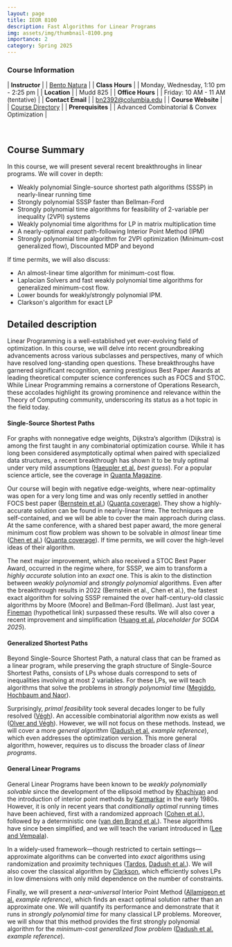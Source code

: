```yaml
---
layout: page
title: IEOR 8100
description: Fast Algorithms for Linear Programs
img: assets/img/thumbnail-8100.png
importance: 2
category: Spring 2025 
---
```


### Course Information 

| **Instructor**           |         | [Bento Natura](https://bentonatura.com)                                         |
| **Class Hours**          |         | Monday, Wednesday, 1:10 pm - 2:25 pm                                            |
| **Location**             |         | Mudd 825                                                                        |
| **Office Hours**         |         | Friday: 10 AM - 11 AM (tentative)                                               |
| **Contact Email**        |         | [bn2392@columbia.edu](mailto:bn2392@columbia.edu)                               |
| **Course Website**       |         | [Course Directory](https://doc.sis.columbia.edu/#subj/IEOR/E8100-20251-005/)    |
| **Prerequisites**        |         | Advanced Combinatorial & Convex Optimization                                    |

<br>

## Course Summary

In this course, we will present several recent breakthroughs in linear programs. We will cover in depth:

- Weakly polynomial Single-source shortest path algorithms (SSSP) in nearly-linear running time  
- Strongly polynomial SSSP faster than Bellman-Ford  
- Strongly polynomial time algorithms for feasibility of 2-variable per inequality (2VPI) systems 
- Weakly polynomial time algorithms for LP in matrix multiplication time  
- A nearly-optimal _exact_ path-following Interior Point Method (IPM)  
- Strongly polynomial time algorithm for 2VPI optimization (Minimum-cost generalized flow), Discounted MDP and beyond 

If time permits, we will also discuss:  

- An almost-linear time algorithm for minimum-cost flow.  
- Laplacian Solvers and fast weakly polynomial time algorithms for generalized minimum-cost flow.
- Lower bounds for weakly/strongly polynomial IPM.
- Clarkson's algorithm for exact LP

## Detailed description

Linear Programming is a well-established yet ever-evolving field of optimization. In this course, we will delve into recent groundbreaking advancements across various subclasses and perspectives, many of which have resolved long-standing open questions. These breakthroughs have garnered significant recognition, earning prestigious Best Paper Awards at leading theoretical computer science conferences such as FOCS and STOC. While Linear Programming remains a cornerstone of Operations Research, these accolades highlight its growing prominence and relevance within the Theory of Computing community, underscoring its status as a hot topic in the field today.

#### Single-Source Shortest Paths

For graphs with nonnegative edge weights, Dijkstra’s algorithm (Dijkstra) is among the first taught in any combinatorial optimization course. While it has long been considered asymptotically optimal when paired with specialized data structures, a recent breakthrough has shown it to be truly optimal under very mild assumptions ([Haeupler et al.](https://arxiv.org/abs/2304.08442) *best guess*). For a popular science article, see the coverage in [Quanta Magazine](https://www.quantamagazine.org/computer-scientists-establish-the-best-way-to-traverse-a-graph-20241025/).

Our course will begin with negative edge-weights, where near-optimality was open for a very long time and was only recently settled in another FOCS best paper ([Bernstein et al.](https://arxiv.org/abs/2209.15500)) ([Quanta coverage](https://www.quantamagazine.org/finally-a-fast-algorithm-for-shortest-paths-on-negative-graphs-20230118/)). They show a highly-accurate solution can be found in nearly-linear time. The techniques are self-contained, and we will be able to cover the main approach during class. At the same conference, with a shared best paper award, the more general minimum cost flow problem was shown to be solvable in *almost* linear time ([Chen et al.](https://arxiv.org/abs/2203.00671)) ([Quanta coverage](https://www.quantamagazine.org/researchers-achieve-absurdly-fast-algorithm-for-network-flow-20220608/)). If time permits, we will cover the high-level ideas of their algorithm.

The next major improvement, which also received a STOC Best Paper Award, occurred in the regime where, for SSSP, we aim to transform a *highly accurate* solution into an *exact* one. This is akin to the distinction between *weakly polynomial* and *strongly polynomial* algorithms. Even after the breakthrough results in 2022 (Bernstein et al., Chen et al.), the fastest exact algorithm for solving SSSP remained the over half-century-old classic algorithms by Moore (Moore) and Bellman-Ford (Bellman). Just last year, [Fineman](https://arxiv.org/abs/2301.10263) (hypothetical link) surpassed these results. We will also cover a recent improvement and simplification ([Huang et al.](https://arxiv.org/abs/2501.12345) *placeholder for SODA 2025*).

#### Generalized Shortest Paths

Beyond Single-Source Shortest Path, a natural class that can be framed as a linear program, while preserving the graph structure of Single-Source Shortest Paths, consists of LPs whose duals correspond to sets of inequalities involving at most 2 variables. For these LPs, we will teach algorithms that solve the problems in *strongly polynomial time* ([Megiddo](https://doi.org/10.1137/0212052), [Hochbaum and Naor](https://doi.org/10.1137/S0097539791193252)).

Surprisingly, *primal feasibility* took several decades longer to be fully resolved ([Végh](https://doi.org/10.1287/moor.2015.0745)). An accessible combinatorial algorithm now exists as well ([Olver and Végh](https://arxiv.org/abs/2005.10014)). However, we will not focus on these methods. Instead, we will cover a more *general algorithm* ([Dadush et al.](https://arxiv.org/abs/1906.06429) *example reference*), which even addresses the optimization version. This more general algorithm, however, requires us to discuss the broader class of *linear programs*.

#### General Linear Programs

General Linear Programs have been known to be *weakly polynomially solvable* since the development of the ellipsoid method by [Khachiyan](https://doi.org/10.1016/0196-6774(79)90002-3) and the introduction of interior point methods by [Karmarkar](https://doi.org/10.1145/800057.808695) in the early 1980s. However, it is only in recent years that *conditionally optimal* running times have been achieved, first with a randomized approach ([Cohen et al.](https://arxiv.org/abs/1810.07896)), followed by a deterministic one ([van den Brand et al.](https://arxiv.org/abs/2004.08542)). These algorithms have since been simplified, and we will teach the variant introduced in ([Lee and Vempala](https://arxiv.org/abs/2108.08854)).

In a widely-used framework—though restricted to certain settings—approximate algorithms can be converted into *exact* algorithms using randomization and proximity techniques ([Tardos](https://doi.org/10.1287/opre.34.2.250), [Dadush et al.](https://arxiv.org/abs/1906.06429)). We will also cover the classical algorithm by [Clarkson](https://doi.org/10.1145/273865.273899), which efficiently solves LPs in low dimensions with only mild dependence on the number of constraints.

Finally, we will present a *near-universal* Interior Point Method ([Allamigeon et al.](https://arxiv.org/abs/2206.14559) *example reference*), which finds an exact optimal solution rather than an approximate one. We will quantify its performance and demonstrate that it runs in *strongly polynomial time* for many classical LP problems. Moreover, we will show that this method provides the first strongly polynomial algorithm for the *minimum-cost generalized flow problem* ([Dadush et al.](https://arxiv.org/abs/2206.10095) *example reference*).